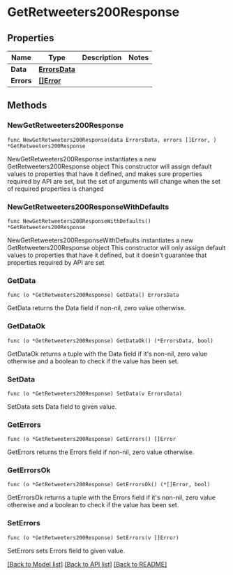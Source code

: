 # GetRetweeters200Response

## Properties

Name | Type | Description | Notes
------------ | ------------- | ------------- | -------------
**Data** | [**ErrorsData**](ErrorsData.md) |  | 
**Errors** | [**[]Error**](Error.md) |  | 

## Methods

### NewGetRetweeters200Response

`func NewGetRetweeters200Response(data ErrorsData, errors []Error, ) *GetRetweeters200Response`

NewGetRetweeters200Response instantiates a new GetRetweeters200Response object
This constructor will assign default values to properties that have it defined,
and makes sure properties required by API are set, but the set of arguments
will change when the set of required properties is changed

### NewGetRetweeters200ResponseWithDefaults

`func NewGetRetweeters200ResponseWithDefaults() *GetRetweeters200Response`

NewGetRetweeters200ResponseWithDefaults instantiates a new GetRetweeters200Response object
This constructor will only assign default values to properties that have it defined,
but it doesn't guarantee that properties required by API are set

### GetData

`func (o *GetRetweeters200Response) GetData() ErrorsData`

GetData returns the Data field if non-nil, zero value otherwise.

### GetDataOk

`func (o *GetRetweeters200Response) GetDataOk() (*ErrorsData, bool)`

GetDataOk returns a tuple with the Data field if it's non-nil, zero value otherwise
and a boolean to check if the value has been set.

### SetData

`func (o *GetRetweeters200Response) SetData(v ErrorsData)`

SetData sets Data field to given value.


### GetErrors

`func (o *GetRetweeters200Response) GetErrors() []Error`

GetErrors returns the Errors field if non-nil, zero value otherwise.

### GetErrorsOk

`func (o *GetRetweeters200Response) GetErrorsOk() (*[]Error, bool)`

GetErrorsOk returns a tuple with the Errors field if it's non-nil, zero value otherwise
and a boolean to check if the value has been set.

### SetErrors

`func (o *GetRetweeters200Response) SetErrors(v []Error)`

SetErrors sets Errors field to given value.



[[Back to Model list]](../README.md#documentation-for-models) [[Back to API list]](../README.md#documentation-for-api-endpoints) [[Back to README]](../README.md)


